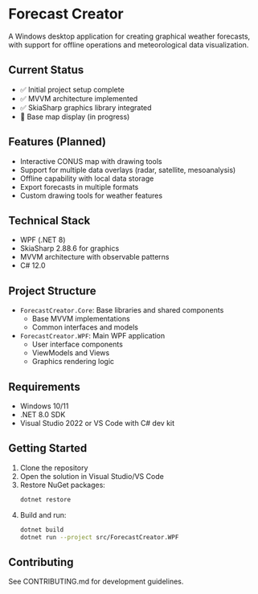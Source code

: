 # Forecast Creator

A Windows desktop application for creating graphical weather forecasts, with support for offline operations and meteorological data visualization.

## Current Status
- ✅ Initial project setup complete
- ✅ MVVM architecture implemented
- ✅ SkiaSharp graphics library integrated
- 🚧 Base map display (in progress)

## Features (Planned)
- Interactive CONUS map with drawing tools
- Support for multiple data overlays (radar, satellite, mesoanalysis)
- Offline capability with local data storage
- Export forecasts in multiple formats
- Custom drawing tools for weather features

## Technical Stack
- WPF (.NET 8)
- SkiaSharp 2.88.6 for graphics
- MVVM architecture with observable patterns
- C# 12.0

## Project Structure
- `ForecastCreator.Core`: Base libraries and shared components
  - Base MVVM implementations
  - Common interfaces and models
- `ForecastCreator.WPF`: Main WPF application
  - User interface components
  - ViewModels and Views
  - Graphics rendering logic

## Requirements
- Windows 10/11
- .NET 8.0 SDK
- Visual Studio 2022 or VS Code with C# dev kit

## Getting Started
1. Clone the repository
2. Open the solution in Visual Studio/VS Code
3. Restore NuGet packages:
   ```bash
   dotnet restore
   ```
4. Build and run:
    ```bash
    dotnet build
    dotnet run --project src/ForecastCreator.WPF
    ```

## Contributing
See CONTRIBUTING.md for development guidelines.
